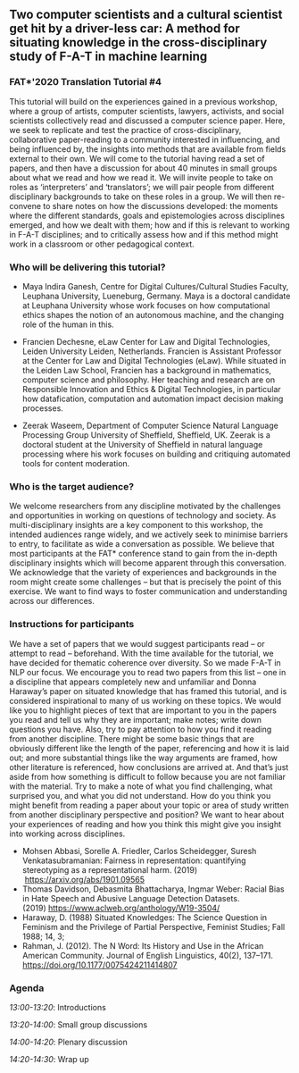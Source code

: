## Two computer scientists and a cultural scientist get hit by a driver-less car: A method for situating knowledge in the cross-disciplinary study of F-A-T in machine learning

### FAT*'2020 Translation Tutorial #4

This tutorial will build on the experiences gained in a previous workshop, where a group of artists, computer scientists, lawyers, activists, and social scientists collectively read and discussed a computer science paper. Here, we seek to replicate and test the practice of cross-disciplinary, collaborative paper-reading to a community interested in influencing, and being influenced by, the insights into methods that are available from fields external to their own. We will come to the tutorial having read a set of papers, and then have a discussion for about 40 minutes in small groups about what we read and how we read it. We will invite people to take on roles as ‘interpreters’ and ‘translators’; we will pair people from different disciplinary backgrounds to take on these roles in a group. We will then re-convene to share notes on how the discussions developed:  the moments where the different standards, goals and epistemologies across disciplines emerged, and how we dealt with them; how and if this is relevant to working in F-A-T disciplines; and to critically assess how and if this method might work in a classroom or other pedagogical context.

### Who will be delivering this tutorial?

- Maya Indira Ganesh, Centre for Digital Cultures/Cultural Studies Faculty, Leuphana University, Lueneburg, Germany. Maya is a doctoral candidate at Leuphana University whose work focuses on how computational ethics shapes the notion of an autonomous machine, and the changing role of the human in this.

- Francien Dechesne,  eLaw Center for Law and Digital Technologies,  Leiden University Leiden, Netherlands. Francien is Assistant Professor at the Center for Law and Digital Technologies (eLaw). While situated in the Leiden Law School, Francien has a background in mathematics, computer science and philosophy. Her teaching and research are on Responsible Innovation and Ethics & Digital Technologies, in particular how datafication, computation and automation impact decision making processes.

- Zeerak Waseem, Department of Computer Science Natural Language Processing Group University of Sheffield, Sheffield, UK.  Zeerak is a doctoral student at the University of Sheffield in natural language processing where his work focuses on building and critiquing automated tools for content moderation.

### Who is the target audience?

We welcome researchers from any discipline motivated by the challenges and opportunities in working on questions of technology and society. As multi-disciplinary insights are a key component to this workshop, the intended audiences range widely, and we actively seek to minimise barriers to entry, to facilitate as wide a conversation as possible. We believe that most participants at the FAT* conference stand to gain from the in-depth disciplinary insights which will become apparent through this conversation. We acknowledge that the variety of experiences and backgrounds in the room might create some challenges – but that is precisely the point of this exercise. We want to find ways to foster communication and understanding across our differences.

### Instructions for participants

We have a set of papers that we would suggest participants read – or attempt to read – beforehand. With the time available for the tutorial, we have decided for thematic coherence over diversity. So we made F-A-T in NLP our focus. We encourage you to read two papers from this list – one in a discipline that appears completely new and unfamiliar and Donna Haraway’s paper on situated knowledge that has framed this tutorial, and is considered inspirational to many of us working on these topics. We would like you to highlight pieces of text that are important to you in the papers you read and tell us why they are important; make notes; write down questions you have. Also, try to pay attention to how you find it reading from another discipline. There might be some basic things that are obviously different like the length of the paper, referencing and how it is laid out; and more substantial things like the way arguments are framed, how other literature is referenced, how conclusions are arrived at. And that’s just aside from how something is difficult to follow because you are not familiar with the material. Try to make a note of what you find challenging, what surprised you, and what you did not understand. How do you think you might benefit from reading a paper about your topic or area of study written from another disciplinary perspective and position? We want to hear about your experiences of reading and how you think this might give you insight into working across disciplines.  

- Mohsen Abbasi, Sorelle A. Friedler, Carlos Scheidegger, Suresh Venkatasubramanian: Fairness in representation: quantifying stereotyping as a representational harm. (2019)  https://arxiv.org/abs/1901.09565
- Thomas Davidson, Debasmita Bhattacharya, Ingmar Weber: Racial Bias in Hate Speech and Abusive Language Detection Datasets. (2019) https://www.aclweb.org/anthology/W19-3504/
- Haraway, D. (1988) Situated Knowledges: The Science Question in Feminism and the Privilege of Partial Perspective, Feminist Studies; Fall 1988; 14, 3;
- Rahman, J. (2012). The N Word: Its History and Use in the African American Community. Journal of English Linguistics, 40(2), 137–171. https://doi.org/10.1177/0075424211414807

<!--- Sorelle A. Friedler, Carlos Scheidegger, Suresh Venkatasubramanian: On the (im)possibility of fairness. (2016) https://arxiv.org/abs/1609.07236
- Mohsen Abbasi, Sorelle A. Friedler, Carlos Scheidegger, Suresh Venkatasubramanian: Fairness in representation: quantifying stereotyping as a representational harm. (2019)  https://arxiv.org/abs/1901.09565
- Harcourt, Bernard E., Against Prediction: Sentencing, Policing, and Punishing in an Actuarial Age (May 2005). U of Chicago, Public Law Working Paper No. 94.  Available at SSRN: https://ssrn.com/abstract=756945 or http://dx.doi.org/10.2139/ssrn.756945 (Here is a link to a pdf of a part of the book containing the first chapter (Actuarial Methods in the Criminal Law) https://surfdrive.surf.nl/files/index.php/s/FI3pqLSVTlEGO4x)
- Thomas Davidson, Debasmita Bhattacharya, Ingmar Weber: Racial Bias in Hate Speech and Abusive Language Detection Datasets. (2019) https://www.aclweb.org/anthology/W19-3504/
- Dirk Hovy: Demographic Factors Improve Classification Performance (2015) https://www.aclweb.org/anthology/P15-1073.pdf
- Dirk Hovy, Afshin Rahimi, Timothy Baldwin, Julian Brooke: Visualizing Regional Language Variation Across Europe on Twitter. (2019) http://www.dirkhovy.com/portfolio/papers/download/eutweets_draft.pdf
- Haraway, D. (1988) Situated Knowledges: The Science Question in Feminism and the Privilege of Partial Perspective, Feminist Studies; Fall 1988; 14, 3;
- Striphas, T. (2015). Algorithmic culture. European Journal of Cultural Studies,
Vol. 18(4-5) 395–412. https://doi.org/10.1177/1367549415577392
- McQuillan, D. (2015). Algorithmic states of exception. European Journal of Cultural Studies, 18(4–5), 564–576. https://doi.org/10.1177/1367549415577389
- Lee, M. K. (2018). Understanding perception of algorithmic decisions: Fairness, trust, and emotion in response to algorithmic management. Big Data & Society. https://doi.org/10.1177/2053951718756684
- Rahman, J. (2012). The N Word: Its History and Use in the African American Community. Journal of English Linguistics, 40(2), 137–171. https://doi.org/10.1177/0075424211414807
- Bonus! Here is a paper about fairness from a cross-disciplinary perspective. Andrew D. Selbst, Danah Boyd, Sorelle A. Friedler, Suresh Venkatasubramanian, Janet Vertesi: Fairness and Abstraction in Sociotechnical Systems. FAT 2019: 59-68 https://dl.acm.org/citation.cfm?doid=3287560.3287598   ]
-->

### Agenda

*13:00-13:20*: Introductions

*13:20-14:00*: Small group discussions

*14:00-14:20*: Plenary discussion

*14:20-14:30*: Wrap up


